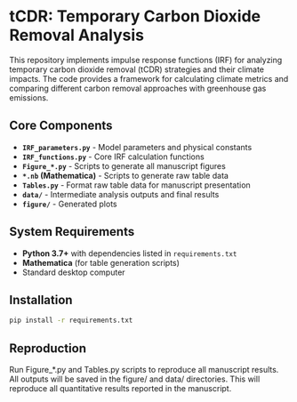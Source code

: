 # tCDR: Temporary Carbon Dioxide Removal Analysis

This repository implements impulse response functions (IRF) for analyzing temporary carbon dioxide removal (tCDR) strategies and their climate impacts. The code provides a framework for calculating climate metrics and comparing different carbon removal approaches with greenhouse gas emissions.

## Core Components

- **`IRF_parameters.py`** - Model parameters and physical constants
- **`IRF_functions.py`** - Core IRF calculation functions  
- **`Figure_*.py`** - Scripts to generate all manuscript figures
- **`*.nb` (Mathematica)** - Scripts to generate raw table data 
- **`Tables.py`** - Format raw table data for manuscript presentation
- **`data/`** - Intermediate analysis outputs and final results
- **`figure/`** - Generated plots

## System Requirements

- **Python 3.7+** with dependencies listed in `requirements.txt`
- **Mathematica** (for table generation scripts)
- Standard desktop computer

## Installation

```bash
pip install -r requirements.txt
```

## Reproduction

Run Figure_*.py and Tables.py scripts to reproduce all manuscript results. All outputs will be saved in the figure/ and data/ directories.
This will reproduce all quantitative results reported in the manuscript.
